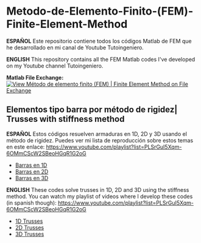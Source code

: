 # Metodo-de-Elemento-Finito-(FEM)-Finite-Element-Method
**ESPAÑOL**
Este repositorio contiene todos los códigos Matlab de FEM que he desarrollado en mi canal de Youtube Tutoingeniero.

**ENGLISH**
This repository contains all the FEM Matlab codes I've developed on my Youtube channel Tutoingeniero.

**Matlab File Exchange:** [![View Método de elemento finito (FEM) | Finite Element Method on File Exchange](https://www.mathworks.com/matlabcentral/images/matlab-file-exchange.svg)](https://www.mathworks.com/matlabcentral/fileexchange/78522-metodo-de-elemento-finito-fem-finite-element-method)

## Elementos tipo barra por método de rigidez| Trusses with stiffness method
**ESPAÑOL**
Estos códigos resuelven armaduras en 1D, 2D y 3D usando el método de rigidez. Puedes ver mi lista de reproducción sobre estos temas en este enlace: https://www.youtube.com/playlist?list=PLSrGuI5Xqm-6OMmCScW2SBeoHGqR1G2oG

- [Barras en 1D](https://github.com/RolaValdez/M-todo-de-Elemento-Finito-FEM-Finite-Element-Method/blob/master/ElementoBarra1D.m)
- [Barras en 2D](https://github.com/RolaValdez/M-todo-de-Elemento-Finito-FEM-Finite-Element-Method/blob/master/ElementoBarra2D.m)
- [Barras en 3D](https://github.com/RolaValdez/Metodo-de-Elemento-Finito-FEM-Finite-Element-Method/blob/master/Elementobarra3D.m)

**ENGLISH**
These codes solve trusses in 1D, 2D and 3D using the stiffness method. You can watch my playlist of videos where I develop these codes (in spanish though): https://www.youtube.com/playlist?list=PLSrGuI5Xqm-6OMmCScW2SBeoHGqR1G2oG

- [1D Trusses](https://github.com/RolaValdez/Metodo-de-Elemento-Finito-FEM-Finite-Element-Method/blob/master/Trusses1D.m)
- [2D Trusses](https://github.com/RolaValdez/Metodo-de-Elemento-Finito-FEM-Finite-Element-Method/blob/master/Trusses2D.m)
- [3D Trusses](https://github.com/RolaValdez/Metodo-de-Elemento-Finito-FEM-Finite-Element-Method/blob/master/Trusses3D.m)
